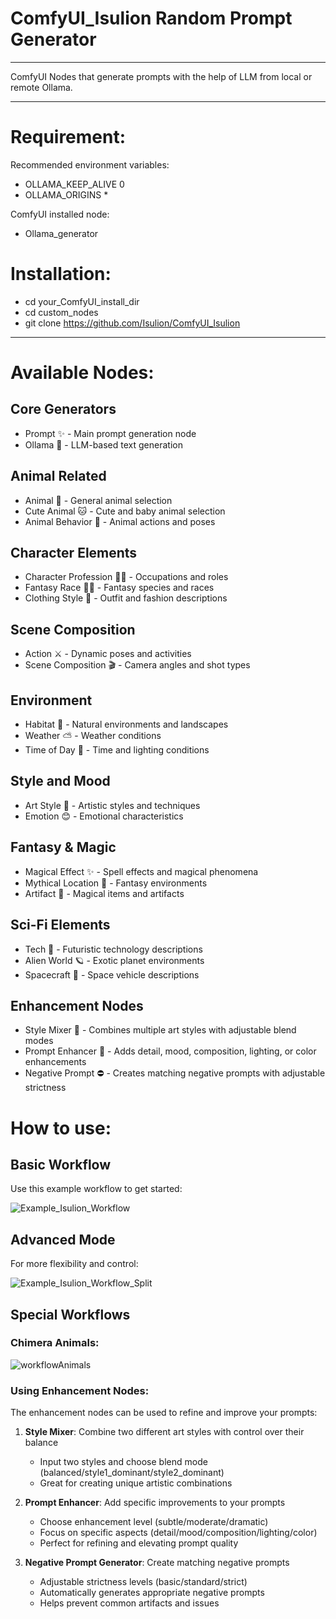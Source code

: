 # ComfyUI_Isulion Random Prompt Generator

--------------

ComfyUI Nodes that generate prompts with the help of LLM from local or remote Ollama.

--------------

# Requirement:

Recommended environment variables:
- OLLAMA_KEEP_ALIVE  	0
- OLLAMA_ORIGINS		*

ComfyUI installed node:
- Ollama_generator 

# Installation:

- cd your_ComfyUI_install_dir
- cd custom_nodes
- git clone https://github.com/Isulion/ComfyUI_Isulion

--------------

# Available Nodes:

## Core Generators
- Prompt  ✨ - Main prompt generation node
- Ollama  🤖 - LLM-based text generation

## Animal Related
- Animal 🦁 - General animal selection
- Cute Animal 🐱 - Cute and baby animal selection
- Animal Behavior 🦊 - Animal actions and poses

## Character Elements
- Character Profession 👨‍🍳 - Occupations and roles
- Fantasy Race 🧝‍♂️ - Fantasy species and races
- Clothing Style 👔 - Outfit and fashion descriptions

## Scene Composition
- Action ⚔️ - Dynamic poses and activities
- Scene Composition 🎬 - Camera angles and shot types

## Environment
- Habitat 🌲 - Natural environments and landscapes
- Weather ⛅ - Weather conditions
- Time of Day 🌅 - Time and lighting conditions

## Style and Mood
- Art Style 🎨 - Artistic styles and techniques
- Emotion 😊 - Emotional characteristics

## Fantasy & Magic
- Magical Effect ✨ - Spell effects and magical phenomena
- Mythical Location 🏰 - Fantasy environments
- Artifact 📿 - Magical items and artifacts

## Sci-Fi Elements
- Tech 🤖 - Futuristic technology descriptions
- Alien World 🪐 - Exotic planet environments
- Spacecraft 🚀 - Space vehicle descriptions

## Enhancement Nodes
- Style Mixer 🎨 - Combines multiple art styles with adjustable blend modes
- Prompt Enhancer 📝 - Adds detail, mood, composition, lighting, or color enhancements
- Negative Prompt ⛔ - Creates matching negative prompts with adjustable strictness

# How to use:

## Basic Workflow
Use this example workflow to get started:

![Example_Isulion_Workflow](https://github.com/user-attachments/assets/ba6d7eaa-c068-4f88-a2c9-fb07aa95052b)

## Advanced Mode
For more flexibility and control:

![Example_Isulion_Workflow_Split](https://github.com/user-attachments/assets/e578ff7a-0c03-47a1-900f-a7e209a64914)

## Special Workflows
### Chimera Animals:
![workflowAnimals](https://github.com/user-attachments/assets/afd6916a-22d0-4c4b-9989-9b78b9eaf83f)

### Using Enhancement Nodes:
The enhancement nodes can be used to refine and improve your prompts:

1. **Style Mixer**: Combine two different art styles with control over their balance
   - Input two styles and choose blend mode (balanced/style1_dominant/style2_dominant)
   - Great for creating unique artistic combinations

2. **Prompt Enhancer**: Add specific improvements to your prompts
   - Choose enhancement level (subtle/moderate/dramatic)
   - Focus on specific aspects (detail/mood/composition/lighting/color)
   - Perfect for refining and elevating prompt quality

3. **Negative Prompt Generator**: Create matching negative prompts
   - Adjustable strictness levels (basic/standard/strict)
   - Automatically generates appropriate negative prompts
   - Helps prevent common artifacts and issues
